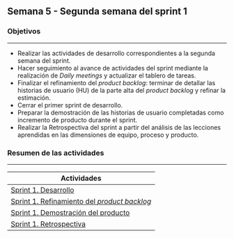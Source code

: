 ## Semana 5 - Segunda semana del sprint 1

### Objetivos
---

* Realizar las actividades de desarrollo correspondientes a la segunda semana del sprint.
* Hacer seguimiento al avance de actividades del sprint mediante la realización de *Daily meetings* y actualizar el tablero de tareas.
* Finalizar el refinamiento del *product backlog*: terminar de detallar las historias de usuario (HU) de la parte alta del *product backlog* y refinar la estimación.
* Cerrar el primer sprint de desarrollo.
* Preparar la demostración de las historias de usuario  completadas como incremento de producto durante el sprint.
* Realizar la Retrospectiva del sprint a partir del análisis de las lecciones aprendidas en las dimensiones de equipo, proceso y producto.
 
### Resumen de las actividades
---

| Actividades   |
|---------------|
|[Sprint 1. Desarrollo](../semana4/s4_desarrollo)|
|[Sprint 1. Refinamiento del *product backlog*](../semana5/s5_grooming)|
|[Sprint 1. Demostración del producto](../semana5/s5_demo)|
|[Sprint 1. Retrospectiva](../semana5/s5_retrospectiva)|
